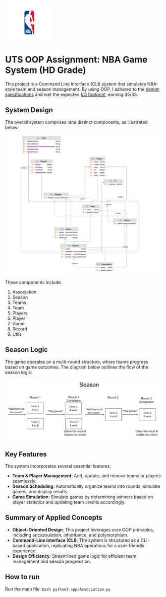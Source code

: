
![NBA Logo](assets/NBA-Logo.png)

# UTS OOP Assignment: NBA Game System (HD Grade)

This project is a Command Line Interface (CLI) system that simulates NBA-style team and season management. By using OOP, I adhered to the [design specifications](AssignmentSpecifications.pdf) and met the expected [I/O footprint](SampleIO.txt), earning 35/35.

## System Design

The overall system comprises nine distinct components, as illustrated below:

![System Diagram](assets/SystemClassesDiagram.png)

These components include:
1. Association
2. Season
3. Teams
4. Team
5. Players
6. Player
7. Game
8. Record
9. Utils

## Season Logic

The game operates on a multi-round structure, where teams progress based on game outcomes. The diagram below outlines the flow of the season logic:

![Season Logic](assets/SeasonLogic.png)

## Key Features

The system incorporates several essential features:
- **Team & Player Management**: Add, update, and remove teams or players seamlessly.
- **Season Scheduling**: Automatically organize teams into rounds, simulate games, and display results.
- **Game Simulation**: Simulate games by determining winners based on player statistics and updating team credits accordingly.

## Summary of Applied Concepts

- **Object-Oriented Design**: This project leverages core OOP principles, including encapsulation, inheritance, and polymorphism.
- **Command-Line Interface (CLI)**: The system is structured as a CLI-based application, replicating NBA operations for a user-friendly experience.
- **Design Efficiency**: Streamlined game logic for efficient team management and season progression.

## How to run 

Run the main file:
    ```bash
    python3 app/Association.py
    ```
